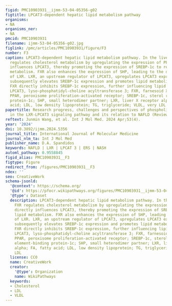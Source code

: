 ```yaml
---
figid: PMC10903931__ijmm-53-04-05356-g02
figtitle: LPCAT3-dependent hepatic lipid metabolism pathway
organisms:
- NA
organisms_ner:
- NA
pmcid: PMC10903931
filename: ijmm-53-04-05356-g02.jpg
figlink: /pmc/articles/PMC10903931/figure/F3
number: F3
caption: LPCAT3-dependent hepatic lipid metabolism pathway. In the liver, the FXR
  regulates cholesterol metabolism by upregulating the expression of PPAR. PPAR directly
  influences LPCAT3, thereby promoting the expression of SREBP-1c to regulate lipid
  metabolism. FXR also enhances the expression of SHP, leading to the downregulation
  of LXR. LXR, an upstream regulator of LPCAT3, upregulates LPCAT3 expression, which
  subsequently elevates SREBP-1c expression and promotes lipid metabolism. Additionally,
  FXR directly inhibits SREBP-1c expression, further influencing lipid metabolism.
  LPCAT3, lyso-phosphatidyl-choline acyltransferase 3; FXR, farnesoid X receptor;
  PPAR, peroxisome proliferation-activated receptor; SREBP-1c, sterol regulatory element-binding
  protein-1c; SHP, small heterodimer partner; LXR, liver X receptor alpha; FA, fatty
  acid; LDL, low density lipoprotein; TG, triglyceride; VLDL, very LDL
papertitle: Research progress, challenges and perspectives of phospholipids metabolism
  in the LXR-LPCAT3 signaling pathway and its relation to NAFLD (Review)
reftext: Junmin Wang, et al. Int J Mol Med. 2024 Apr;53(4).
year: '2024'
doi: 10.3892/ijmm.2024.5356
journal_title: International Journal of Molecular Medicine
journal_nlm_ta: Int J Mol Med
publisher_name: D.A. Spandidos
keywords: NAFLD | LXR | LPCAT 3 | ERS | NASH
automl_pathway: 0.9558845
figid_alias: PMC10903931__F3
figtype: Figure
redirect_from: /figures/PMC10903931__F3
ndex: ''
seo: CreativeWork
schema-jsonld:
  '@context': https://schema.org/
  '@id': https://pfocr.wikipathways.org/figures/PMC10903931__ijmm-53-04-05356-g02.html
  '@type': Dataset
  description: LPCAT3-dependent hepatic lipid metabolism pathway. In the liver, the
    FXR regulates cholesterol metabolism by upregulating the expression of PPAR. PPAR
    directly influences LPCAT3, thereby promoting the expression of SREBP-1c to regulate
    lipid metabolism. FXR also enhances the expression of SHP, leading to the downregulation
    of LXR. LXR, an upstream regulator of LPCAT3, upregulates LPCAT3 expression, which
    subsequently elevates SREBP-1c expression and promotes lipid metabolism. Additionally,
    FXR directly inhibits SREBP-1c expression, further influencing lipid metabolism.
    LPCAT3, lyso-phosphatidyl-choline acyltransferase 3; FXR, farnesoid X receptor;
    PPAR, peroxisome proliferation-activated receptor; SREBP-1c, sterol regulatory
    element-binding protein-1c; SHP, small heterodimer partner; LXR, liver X receptor
    alpha; FA, fatty acid; LDL, low density lipoprotein; TG, triglyceride; VLDL, very
    LDL
  license: CC0
  name: CreativeWork
  creator:
    '@type': Organization
    name: WikiPathways
  keywords:
  - Cholesterol
  - LDL
  - VLDL
---
```

